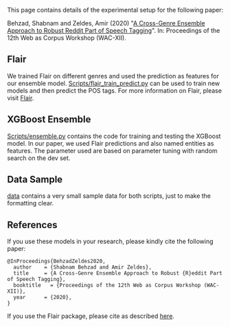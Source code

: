 
This page contains details of the experimental setup for the following paper:

Behzad, Shabnam and Zeldes, Amir (2020) "[A Cross-Genre Ensemble Approach to Robust Reddit Part of Speech Tagging](http://arxiv.org/abs/2004.14312)".
In: Proceedings of the 12th Web as Corpus Workshop (WAC-XII).

## Flair

We trained Flair on different genres and used the prediction as features for our ensemble model. [Scripts/flair_train_predict.py](Scripts/flair_train_predict.py) can be used to train new models and then predict the POS tags. For more information on Flair, please visit [Flair](https://github.com/flairNLP/flair).

## XGBoost Ensemble

[Scripts/ensemble.py](Scripts/ensemble.py) contains the code for training and testing the XGBoost model. In our paper, we used Flair predictions and also named entities as features. The parameter used are based on parameter tuning with random search on the dev set.

## Data Sample

[data](data/) contains a very small sample data for both scripts, just to make the formatting clear.

## References

If you use these models in your research, please kindly cite the following paper: 

```
@InProceedings{BehzadZeldes2020,
  author    = {Shabnam Behzad and Amir Zeldes},
  title     = {A Cross-Genre Ensemble Approach to Robust {R}eddit Part of Speech Tagging},
  booktitle   = {Proceedings of the 12th Web as Corpus Workshop (WAC-XII)},
  year      = {2020},
}
```
If you use the Flair package, please cite as described [here](https://github.com/flairNLP/flair).

